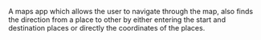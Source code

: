 A maps app which allows the user to navigate through the map, also finds the direction from a place to other by either entering the start and destination places or directly the coordinates of the places.
